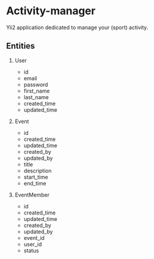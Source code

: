 Activity-manager
================

Yii2 application dedicated to manage your (sport) activity.

## Entities

1. User
    - id
    - email
    - password
    - first_name
    - last_name
    - created_time
    - updated_time

2. Event
    - id
    - created_time
    - updated_time
    - created_by
    - updated_by
    - title
    - description
    - start_time
    - end_time

3. EventMember
    - id
    - created_time
    - updated_time
    - created_by
    - updated_by
    - event_id
    - user_id
    - status

